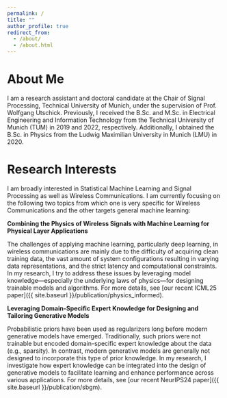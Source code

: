 ```yaml
---
permalink: /
title: ""
author_profile: true
redirect_from: 
  - /about/
  - /about.html
---
```


About Me
======
I am a research assistant and doctoral candidate at the Chair of Signal Processing, Technical University of Munich, under the supervision of Prof. Wolfgang Utschick. Previously, I received the B.Sc. and M.Sc. in Electrical Engineering and Information Technology from the Technical University of Munich (TUM) in 2019 and 2022, respectively. Additionally, I obtained the B.Sc. in Physics from the Ludwig Maximilian University in Munich (LMU) in 2020.

Research Interests
======
I am broadly interested in Statistical Machine Learning and Signal Processing as well as Wireless Communications. I am currently focusing on the following two topics from which one is very specific for Wireless Communications and the other targets general machine learning:


**Combining the Physics of Wireless Signals with Machine Learning for Physical Layer Applications**

The challenges of applying machine learning, particularly deep learning, in wireless communications are mainly due to the difficulty of acquiring clean training data, the vast amount of system configurations resulting in varying data representations, and the strict latency and computational constraints. In my research, I try to address these issues by leveraging model knowledge—especially the underlying laws of physics—for designing trainable models and algorithms. For more details, see [our recent ICML25 paper]({{ site.baseurl }}/publication/physics_informed).


**Leveraging Domain-Specific Expert Knowledge for Designing and Tailoring Generative Models**

Probabilistic priors have been used as regularizers long before modern generative models have emerged. Traditionally, such priors were not trainable but encoded domain-specific expert knowledge about the data (e.g., sparsity). In contrast, modern generative models are generally not designed to incorporate this type of prior knowledge. In my research, I investigate how expert knowledge can be integrated into the design of generative models to facilitate learning and enhance performance across various applications. For more details, see [our recent NeurIPS24 paper]({{ site.baseurl }}/publication/sbgm).
